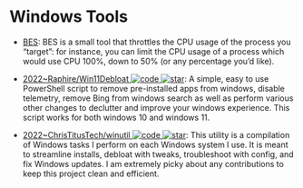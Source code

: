 # Windows Tools

- [BES](https://mion.yosei.fi/BES/): BES is a small tool that throttles the CPU usage of the process you “target”: for instance, you can limit the CPU usage of a process which would use CPU 100%, down to 50% (or any percentage you’d like).

- [2022~Raphire/Win11Debloat ![code](https://ng-tech.icu/assets/code.svg) ![star](https://img.shields.io/github/stars/Raphire/Win11Debloat)](https://github.com/Raphire/Win11Debloat): A simple, easy to use PowerShell script to remove pre-installed apps from windows, disable telemetry, remove Bing from windows search as well as perform various other changes to declutter and improve your windows experience. This script works for both windows 10 and windows 11.

- [2022~ChrisTitusTech/winutil ![code](https://ng-tech.icu/assets/code.svg) ![star](https://img.shields.io/github/stars/ChrisTitusTech/winutil)](https://github.com/ChrisTitusTech/winutil): This utility is a compilation of Windows tasks I perform on each Windows system I use. It is meant to streamline installs, debloat with tweaks, troubleshoot with config, and fix Windows updates. I am extremely picky about any contributions to keep this project clean and efficient.
